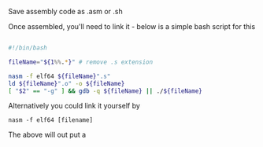 
Save assembly code as .asm or .sh 

Once assembled, you'll need to link it - below is a simple bash script for this 

```bash

#!/bin/bash

fileName="${1%%.*}" # remove .s extension

nasm -f elf64 ${fileName}".s"
ld ${fileName}".o" -o ${fileName}
[ "$2" == "-g" ] && gdb -q ${fileName} || ./${fileName}
```

Alternatively you could link it yourself by 

	nasm -f elf64 [filename]

The above will out put a 